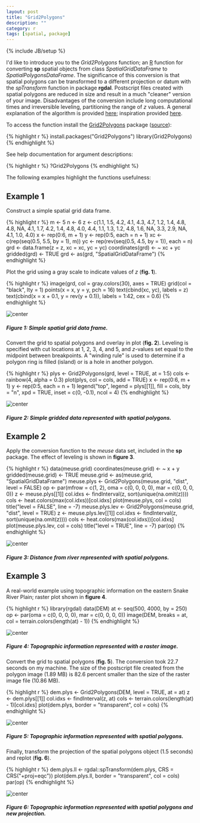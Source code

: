 ```yaml
---
layout: post
title: "Grid2Polygons"
description: ""
category: r
tags: [spatial, package]
---
```

{% include JB/setup %}

I'd like to introduce you to the *Grid2Polygons* function; an 
[R](http://www.r-project.org/) function for
converting **sp** spatial objects from class *SpatialGridDataFrame* 
to *SpatialPolygonsDataFrame*. 
The significance of this conversion is that
spatial polygons can be transformed to a different projection or datum with 
the *spTransform* function in package **rgdal**. 
Postscript files created with spatial polygons are reduced in size and result 
in a much "cleaner" version of your image. Disadvantages of the conversion 
include long computational times and irreversible leveling, 
partitioning the range of *z* values. 
A general explanation of the algorithm is provided
[here](http://stackoverflow.com/questions/643995/algorithm-to-merge-adjacent-rectangles-into-polygon});
inspiration provided
[here](http://menugget.blogspot.com/2012/04/create-polygons-from-matrix.html).

To access the function install the 
[Grid2Polygons](http://cran.r-project.org/web/packages/Grid2Polygons/index.html) 
package ([source](https://github.com/jfisher-usgs/Grid2Polygons)):

{% highlight r %}
install.packages("Grid2Polygons")
library(Grid2Polygons)
{% endhighlight %}

See help documentation for argument descriptions:

{% highlight r %}
?Grid2Polygons
{% endhighlight %}

The following examples highlight the functions usefulness:

## Example 1

Construct a simple spatial grid data frame.

{% highlight r %}
m <- 5
n <- 6
z <- c(1.1,  1.5,  4.2,  4.1,  4.3,  4.7,
       1.2,  1.4,  4.8,  4.8,   NA,  4.1,
       1.7,  4.2,  1.4,  4.8,  4.0,  4.4,
       1.1,  1.3,  1.2,  4.8,  1.6,   NA,
       3.3,  2.9,   NA,  4.1,  1.0,  4.0)
x <- rep(0:6, m + 1)
y <- rep(0:5, each = n + 1)
xc <- c(rep(seq(0.5, 5.5, by = 1), m))
yc <- rep(rev(seq(0.5, 4.5, by = 1)), each = n)
grd <- data.frame(z = z, xc = xc, yc = yc)
coordinates(grd) <- ~ xc + yc
gridded(grd) <- TRUE
grd <- as(grd, "SpatialGridDataFrame")
{% endhighlight %}

Plot the grid using a gray scale to indicate values of *z* (**fig. 1**).

{% highlight r %}
image(grd, col = gray.colors(30), axes = TRUE)
grid(col = "black", lty = 1)
points(x = x, y = y, pch = 16)
text(cbind(xc, yc), labels = z)
text(cbind(x = x + 0.1, y = rev(y + 0.1)), labels = 1:42, cex = 0.6)
{% endhighlight %}

![center](/figs/2012-06-25-grid2polygons/fig1.png) 
##### Figure 1: Simple spatial grid data frame.

Convert the grid to spatial polygons and overlay in plot (**fig. 2**). 
Leveling is specified with cut locations at 1, 2, 3, 4, and 5, and 
*z*-values set equal to the midpoint between breakpoints. A "winding rule"
is used to determine if a polygon ring is filled (island) or is a 
hole in another polygon.

{% highlight r %}
plys <- Grid2Polygons(grd, level = TRUE, at = 1:5)
cols <- rainbow(4, alpha = 0.3)
plot(plys, col = cols, add = TRUE)
x <- rep(0:6, m + 1)
y <- rep(0:5, each = n + 1)
legend("top", legend = plys[[1]], fill = cols, bty = "n", xpd = TRUE, inset = c(0, -0.1), ncol = 4)
{% endhighlight %}

![center](/figs/2012-06-25-grid2polygons/fig2.png) 
##### Figure 2: Simple gridded data represented with spatial polygons.


## Example 2

Apply the conversion function to the *meuse* data set, 
included in the **sp** package. 
The effect of leveling is shown in **figure 3**.

{% highlight r %}
data(meuse.grid)
coordinates(meuse.grid) <- ~ x + y
gridded(meuse.grid) <- TRUE
meuse.grid <- as(meuse.grid, "SpatialGridDataFrame")
meuse.plys <- Grid2Polygons(meuse.grid, "dist", level = FALSE)
op <- par(mfrow = c(1, 2), oma = c(0, 0, 0, 0), mar = c(0, 0, 0, 0))
z <- meuse.plys[[1]]
col.idxs <- findInterval(z, sort(unique(na.omit(z))))
cols <- heat.colors(max(col.idxs))[col.idxs]
plot(meuse.plys, col = cols)
title("level = FALSE", line = -7)
meuse.plys.lev <- Grid2Polygons(meuse.grid, "dist", level = TRUE)
z <- meuse.plys.lev[[1]]
col.idxs <- findInterval(z, sort(unique(na.omit(z))))
cols <- heat.colors(max(col.idxs))[col.idxs]
plot(meuse.plys.lev, col = cols)
title("level = TRUE", line = -7)
par(op)
{% endhighlight %}

![center](/figs/2012-06-25-grid2polygons/fig3.png) 
##### Figure 3: Distance from river represented with spatial polygons.

## Example 3

A real-world example using topographic information on the 
eastern Snake River Plain; raster plot shown in **figure 4**. 

{% highlight r %}
library(rgdal)
data(DEM)
at <- seq(500, 4000, by = 250)
op <- par(oma = c(0, 0, 0, 0), mar = c(0, 0, 0, 0))
image(DEM, breaks = at, col = terrain.colors(length(at) - 1))
{% endhighlight %}

![center](/figs/2012-06-25-grid2polygons/fig4.png) 
##### Figure 4: Topographic information represented with a raster image.

Convert the grid to spatial polygons (**fig. 5**). 
The conversion took 22.7 seconds on my machine. 
The size of the postscript file created from the polygon image (1.89 MB) is 
82.6 percent smaller than the size of the raster image file (10.86 MB). 

{% highlight r %}
dem.plys <- Grid2Polygons(DEM, level = TRUE, at = at)
z <- dem.plys[[1]]
col.idxs <- findInterval(z, at)
cols <- terrain.colors(length(at) - 1)[col.idxs]
plot(dem.plys, border = "transparent", col = cols)
{% endhighlight %}

![center](/figs/2012-06-25-grid2polygons/fig5.png) 
##### Figure 5: Topographic information represented with spatial polygons.

Finally, transform the projection of the spatial polygons object
(1.5 seconds) and replot (**fig. 6**).

{% highlight r %}
dem.plys.ll <- rgdal::spTransform(dem.plys, CRS = CRS("+proj=eqc"))
plot(dem.plys.ll, border = "transparent", col = cols)
par(op)
{% endhighlight %}

![center](/figs/2012-06-25-grid2polygons/fig6.png) 
##### Figure 6: Topographic information represented with spatial polygons and new projection.
